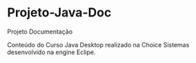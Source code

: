 # Projeto-Java-Doc

Projeto Documentação

Conteúdo do Curso Java Desktop realizado na Choice Sistemas desenvolvido na engine Eclipe.
